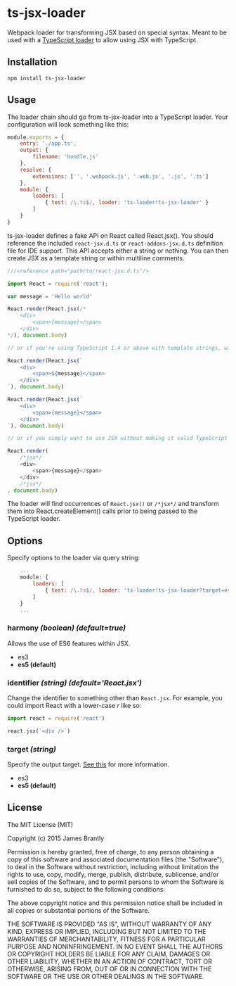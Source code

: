 # ts-jsx-loader

Webpack loader for transforming JSX based on special syntax. Meant to be used
with a [TypeScript loader](https://github.com/jbrantly/ts-loader) to allow using JSX with TypeScript.

## Installation

```
npm install ts-jsx-loader
```

## Usage

The loader chain should go from ts-jsx-loader into a TypeScript loader. Your
configuration will look something like this:

```javascript
module.exports = {
    entry: './app.ts',
    output: {
        filename: 'bundle.js'
    },
    resolve: {
        extensions: ['', '.webpack.js', '.web.js', '.js', '.ts']
    },
    module: {
        loaders: [
            { test: /\.ts$/, loader: 'ts-loader!ts-jsx-loader' }
        ]
    }
}
```

ts-jsx-loader defines a fake API on React called React.jsx(). You should
reference the included `react-jsx.d.ts` or `react-addons-jsx.d.ts`
definition file for IDE support. This API accepts either a string or nothing.
You can then create JSX as a template string or within multiline comments.

```javascript
///<reference path="path/to/react-jsx.d.ts"/>

import React = require('react');

var message = 'Hello world'

React.render(React.jsx(/*
    <div>
        <span>{message}</span>
    </div>
*/), document.body)

// or if you're using TypeScript 1.4 or above with template strings, with or without embedded expressions

React.render(React.jsx(`
    <div>
        <span>${message}</span>
    </div>
`), document.body)

React.render(React.jsx(`
    <div>
        <span>{message}</span>
    </div>
`), document.body)

// or if you simply want to use JSX without making it valid TypeScript

React.render(
    /*jsx*/
    <div>
        <span>{message}</span>
    </div>
    /*jsx*/
, document.body)
```

The loader will find occurrences of `React.jsx()` or `/*jsx*/` and transform them into
React.createElement() calls prior to being passed to the TypeScript
loader.

## Options

Specify options to the loader via query string:

```javascript
    ...
    module: {
        loaders: [
            { test: /\.ts$/, loader: 'ts-loader!ts-jsx-loader?target=es3&identifier=react.jsx' }
        ]
    }
    ...
```
### harmony *(boolean) (default=true)*

Allows the use of ES6 features within JSX.

- es3
- **es5 (default)**

### identifier *(string) (default='React.jsx')*

Change the identifier to something other than `React.jsx`. For example, you
could import React with a lower-case *r* like so:

```javascript
import react = require('react')

react.jsx(`<div />`)
```

### target *(string)*

Specify the output target. [See this](http://facebook.github.io/react/blog/2015/03/10/react-v0.13.html#react-tools)
for more information.

- es3
- **es5 (default)**

## License

The MIT License (MIT)

Copyright (c) 2015 James Brantly

Permission is hereby granted, free of charge, to any person obtaining a copy
of this software and associated documentation files (the "Software"), to deal
in the Software without restriction, including without limitation the rights
to use, copy, modify, merge, publish, distribute, sublicense, and/or sell
copies of the Software, and to permit persons to whom the Software is
furnished to do so, subject to the following conditions:

The above copyright notice and this permission notice shall be included in all
copies or substantial portions of the Software.

THE SOFTWARE IS PROVIDED "AS IS", WITHOUT WARRANTY OF ANY KIND, EXPRESS OR
IMPLIED, INCLUDING BUT NOT LIMITED TO THE WARRANTIES OF MERCHANTABILITY,
FITNESS FOR A PARTICULAR PURPOSE AND NONINFRINGEMENT. IN NO EVENT SHALL THE
AUTHORS OR COPYRIGHT HOLDERS BE LIABLE FOR ANY CLAIM, DAMAGES OR OTHER
LIABILITY, WHETHER IN AN ACTION OF CONTRACT, TORT OR OTHERWISE, ARISING FROM,
OUT OF OR IN CONNECTION WITH THE SOFTWARE OR THE USE OR OTHER DEALINGS IN THE
SOFTWARE.